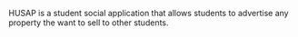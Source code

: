HUSAP is a student social application that allows students to advertise any property the want to sell to other students.
